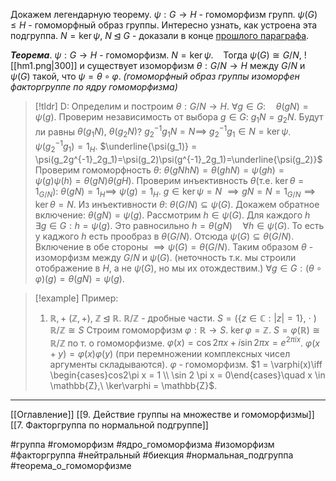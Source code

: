 Докажем легендарную теорему.
$\psi: G \to H$ - гомоморфизм групп.
$\psi(G) \le H$ - гомоморфный образ группы. Интересно узнать, как устроена эта подгруппа.
$N = \ker \psi,\ N \unlhd G$ - доказали в конце [прошлого параграфа](obsidian://open?vault=algebra%203&file=%D0%94%D0%B5%D0%B9%D1%81%D1%82%D0%B2%D0%B8%D0%B5%20%D0%B3%D1%80%D1%83%D0%BF%D0%BF%20%D0%BD%D0%B0%20%D0%BC%D0%BD%D0%BE%D0%B6%D0%B5%D1%81%D1%82%D0%B2%D0%B0%D1%85%2F7.%20%D0%A4%D0%B0%D0%BA%D1%82%D0%BE%D1%80%D0%B3%D1%80%D1%83%D0%BF%D0%BF%D0%B0%20%D0%BF%D0%BE%20%D0%BD%D0%BE%D1%80%D0%BC%D0%B0%D0%BB%D1%8C%D0%BD%D0%BE%D0%B9%20%D0%BF%D0%BE%D0%B4%D0%B3%D1%80%D1%83%D0%BF%D0%BF%D0%B5). 

***Теорема***. $\psi: G \to H$ - гомоморфизм. $N = \ker \psi$.
&nbsp;&nbsp; Тогда $\psi(G)\cong G/N,$ 
![[hm1.png|300]]
и существует изоморфизм $\theta: G/N \to H$ между $G/N$ и $\psi(G)$ такой, что $\psi = \theta \circ \varphi$.
*(гомоморфный образ группы изоморфен факторгруппе по ядру гомоморфизма)*

>[!tldr] D:
>Определим и построим $\theta: G/N \to H$.
>$\forall g \in G: \quad \theta (gN)=\psi(g)$.
>Проверим независимость от выбора $g\in G:$
>$g_1N = g_2N$. Будут ли равны $\theta(g_1N),\ \theta(g_2N)$?
>$g^{-1}_2g_1N = N \implies$ $g_2^{-1}g_1 \in N = \ker \psi$.
>$\psi(g^{-1}_2g_1) = 1_H$.
>$\underline{\psi(g_1)} = \psi(g_2g^{-1}_2g_1)=\psi(g_2)\psi(g^{-1}_2g_1)=\underline{\psi(g_2)}$
>Проверим гомоморфность $\theta:$
>$\theta(gNhN) = \theta(ghN) = \psi(gh)=\psi(g)\psi(h) = \theta(gN)\theta(gH)$.
>Проверим инъективность $\theta$(т.е. $\ker\theta = 1_{G/N}$):
>$\theta(gN) = 1_H \implies$
>$\psi(g)=1_H$.
>$g \in \ker \psi = N$
>$\implies gN=N=1_{G/N} \implies \ker \theta = N$.
>Из инъективности $\theta:$
>$\theta(G/N) \subseteq \psi(G)$.
>Докажем обратное включение:
>$\theta(gN) = \psi(g)$. 
>Рассмотрим $h \in \psi(G)$. Для каждого $h$
>$\exists g \in G: h = \psi(g)$.  Это равносильно $h = \theta(gN) \quad\forall h \in \psi(G)$. То есть у каджого $h$ есть прообраз в $\theta(G/N)$. Отсюда
>$\psi(G) \subseteq \theta(G/N)$.
>Включение в обе стороны $\implies \psi(G) = \theta(G/N)$.
>Таким образом $\theta$ - изоморфизм между $G/N$ и $\psi(G)$.
>(неточность т.к. мы строили отображение в $H$, а не $\psi(G)$, но мы их отождествим.)
>$\forall g \in G: (\theta\circ\varphi)(g)=\theta(gN)=\psi(g)$.

>[!example] Пример:
>1. $\mathbb{R}, +$
>   $(\mathbb{Z},+),\ \mathbb{Z}\unlhd \mathbb{R}$.
>   $\mathbb{R}/\mathbb{Z}$ - дробные части.
>   $S = \big(\{z \in \mathbb{C}: |z| = 1\}, \ \cdot\ \big)$
>   $\mathbb{R}/\mathbb{Z}\cong S$
>   Строим гомоморфизм $\varphi: \mathbb{R} \to S$.
>   $\ker \varphi =\mathbb{Z}$.
>   $S = \varphi(\mathbb{R}) \cong \mathbb{R}/\mathbb{Z}$ по т. о гомоморфизме.
>   $\varphi(x) = \cos 2\pi x + i\sin2\pi x = e^{2\pi i x}$.
>   $\varphi(x+y) = \varphi(x)\varphi(y)$ (при перемножении комплексных чисел аргументы складываются). 
>   $\varphi$ - гомоморфизм.
>   $1 = \varphi(x)\iff \begin{cases}cos2\pi x = 1 \\ \sin 2 \pi x = 0\end{cases}\quad x \in \mathbb{Z},\ \ker\varphi = \mathbb{Z}$.


---
[[Оглавление]]
[[9. Действие группы на множестве и гомоморфизмы]]
[[7. Факторгруппа по нормальной подгруппе]]

#группа 
#гомоморфизм 
#ядро_гомоморфизма 
#изоморфизм 
#факторгруппа
#нейтральный 
#биекция 
#нормальная_подгруппа 
#теорема_о_гомоморфизме